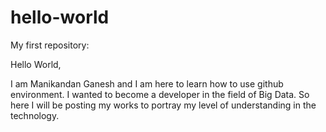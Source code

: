 # hello-world
My first repository:

Hello World,

I am Manikandan Ganesh and I am here to learn how to use github environment. I wanted to become a developer in the field of Big Data. So here I will be posting my works to portray my level of understanding in the technology. 
